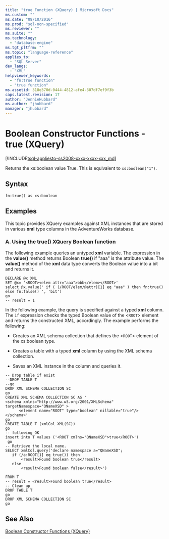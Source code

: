 ```yaml
---
title: "true Function (XQuery) | Microsoft Docs"
ms.custom: ""
ms.date: "08/10/2016"
ms.prod: "sql-non-specified"
ms.reviewer: ""
ms.suite: ""
ms.technology: 
  - "database-engine"
ms.tgt_pltfrm: ""
ms.topic: "language-reference"
applies_to: 
  - "SQL Server"
dev_langs: 
  - "XML"
helpviewer_keywords: 
  - "fn:true function"
  - "true function"
ms.assetid: 318e370d-0444-4812-afe4-307df7ef9f3b
caps.latest.revision: 17
author: "JennieHubbard"
ms.author: "jhubbard"
manager: "jhubbard"
---
```

# Boolean Constructor Functions - true (XQuery)
[!INCLUDE[tsql-appliesto-ss2008-xxxx-xxxx-xxx_md](../includes/tsql-appliesto-ss2008-xxxx-xxxx-xxx-md.md)]

  Returns the xs:boolean value True. This is equivalent to `xs:boolean("1")`.  
  
## Syntax  
  
```  
fn:true() as xs:boolean  
```  
  
## Examples  
 This topic provides XQuery examples against XML instances that are stored in various **xml** type columns in the AdventureWorks database.  
  
### A. Using the true() XQuery Boolean function  
 The following example queries an untyped **xml** variable. The expression in the **value()** method returns Boolean **true()** if "aaa" is the attribute value. The **value()** method of the **xml** data type converts the Boolean value into a bit and returns it.  
  
```  
DECLARE @x XML  
SET @x= '<ROOT><elem attr="aaa">bbb</elem></ROOT>'  
select @x.value(' if ( (/ROOT/elem/@attr)[1] eq "aaa" ) then fn:true() else fn:false() ', 'bit')  
go  
-- result = 1  
```  
  
 In the following example, the query is specified against a typed **xml** column. The `if` expression checks the typed Boolean value of the <`ROOT`> element and returns the constructed XML, accordingly. The example performs the following:  
  
-   Creates an XML schema collection that defines the <`ROOT`> element of the xs:boolean type.  
  
-   Creates a table with a typed **xml** column by using the XML schema collection.  
  
-   Saves an XML instance in the column and queries it.  
  
```  
-- Drop table if exist  
--DROP TABLE T  
--go  
DROP XML SCHEMA COLLECTION SC  
go  
CREATE XML SCHEMA COLLECTION SC AS '  
<schema xmlns="http://www.w3.org/2001/XMLSchema"  
targetNamespace="QNameXSD" >  
      <element name="ROOT" type="boolean" nillable="true"/>  
</schema>'  
go  
CREATE TABLE T (xmlCol XML(SC))  
go  
-- following OK  
insert into T values ('<ROOT xmlns="QNameXSD">true</ROOT>')  
 go  
-- Retrieve the local name.   
SELECT xmlCol.query('declare namespace a="QNameXSD";   
   if (/a:ROOT[1] eq true()) then  
       <result>Found boolean true</result>  
   else  
       <result>Found boolean false</result>')  
  
FROM T  
-- result = <result>Found boolean true</result>  
-- Clean up  
DROP TABLE T  
go  
DROP XML SCHEMA COLLECTION SC  
go  
```  
  
## See Also  
 [Boolean Constructor Functions &#40;XQuery&#41;](http://msdn.microsoft.com/library/fa907f39-d4b7-4495-b829-c788928e0f64)  
  
  
